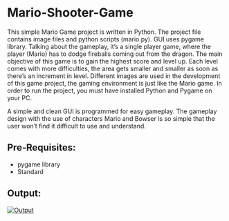 # Mario-Shooter-Game
This simple Mario Game project is written in Python. The project file contains image files and python scripts (mario.py). GUI   uses pygame library. Talking about the gameplay, it’s a single player game, where the player (Mario) has to dodge fireballs coming out from the dragon. The main objective of this game is to gain the highest score and level up. Each level comes with more difficulties, the area gets smaller and smaller as soon as there’s an increment in level. Different images are used in the development of this game project, the gaming environment is just like the Mario game. In order to run the project, you must have installed Python and Pygame on your PC. 

A simple and clean GUI is programmed for easy gameplay. The gameplay design with the use of characters Mario and Bowser is so simple that the user won’t find it difficult to use and understand.

## Pre-Requisites:
* pygame library
* Standard 


## Output:
<a href="https://github.com/Ketki19/Mario-Shooter-Game/blob/master/Assests/Mg.gif"><img src="https://github.com/Ketki19/Mario-Shooter-Game/blob/master/Assests/Mg.gif" title="Output"/></a>




